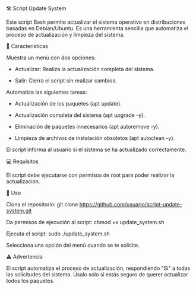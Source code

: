 🛠️ Script Update System

Este script Bash permite actualizar el sistema operativo en distribuciones basadas en Debian/Ubuntu. Es una herramienta sencilla que automatiza el proceso de actualización y limpieza del sistema.


🚀 Características

Muestra un menú con dos opciones:

- Actualizar: Realiza la actualización completa del sistema.

- Salir: Cierra el script sin realizar cambios.

Automatiza las siguientes tareas:

- Actualización de los paquetes (apt update).

- Actualización completa del sistema (apt upgrade -y).

- Eliminación de paquetes innecesarios (apt autoremove -y).

- Limpieza de archivos de instalación obsoletos (apt autoclean -y).

El script informa al usuario si el sistema se ha actualizado correctamente.

💻 Requisitos

El script debe ejecutarse con permisos de root para poder realizar la actualización.


📝 Uso

Clona el repositorio:
git clone https://github.com/usuario/script-update-system.git

Da permisos de ejecución al script:
chmod +x update_system.sh

Ejecuta el script:
sudo ./update_system.sh

Selecciona una opción del menú cuando se te solicite.


⚠️ Advertencia

El script automatiza el proceso de actualización, respondiendo "Sí" a todas las solicitudes del sistema. Úsalo solo si estás seguro de querer actualizar todos los paquetes.
